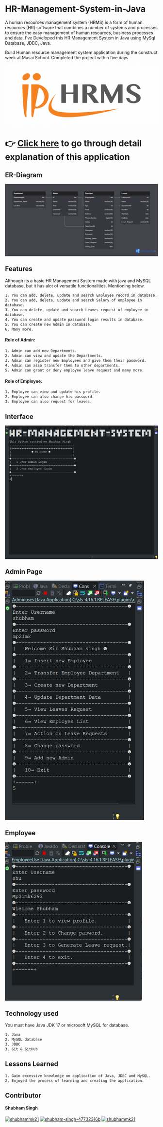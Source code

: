 
# HR-Management-System-in-Java

A human resources management system (HRMS) is a form of human resources (HR) software that combines a number of systems and processes to ensure the easy management of human resources, business processes and data. I've Developed this HR Management System in Java using MySql Database, JDBC, Java.

Build Human resource management system application during the construct week at Masai School. Completed the project within five days

<p><img align="center" src="269-2692712_join-us-human-resource-management-system.png" alt="shubhammk21" /></p>


# 👉 [Click here](https://drive.google.com/file/d/1eK_S9c4zF5nzO5xnkcBE5E0Gzd1vwBGE/view?usp=sharing) to go through detail explanation of this application

ER-Diagram
---------------

<p><img align="center" src="Human_Resource_management_system\Untitled (1).png" alt="shubhammk21" /></p>


Features
---------------------
Although its a basic HR Management System made with java and MySQL database, but it has alot of versatile functionalities. Mentioning below.

    1. You can add, delete, update and search Employee record in database.
    2. You can add, delete, update and search Salary of employee in database.
    3. You can delete, update and search Leaves request of employee in database.
    4. You can create and update password login results in database.
    5. You can create new Admin in database.
    6. Many more.

<h4>Role of Admin:</h4>

    1. Admin can add new Departments.
    2. Admin can view and update the Departments.
    3. Admin can register new Employees and give them their password.
    4. Admin can also transfer them to other departments.
    5. Admin can grant or deny employee leave request and many more.


 <h4>Role of Employee:</h4>
 
    1. Employee can view and update his profile.
    2. Employee can also change his password.
    3. Employee can also request for leaves.

Interface
---------------

<p><img align="center" src="Screenshot (341).png" alt="shubhammk21" /></p>

Admin Page
--------------------

<p><img align="center" src="Screenshot (340).png" alt="shubhammk21" /></p>


Employee
--------------

<p><img align="center" src="Screenshot (343).png" alt="shubhammk21" /></p>


Technology used
-------------------------------

You must have Java JDK 17 or microsoft MySQL
for database.

    1. Java
    2. MySQL database
    3. JDBC
    3. Git & GitHub


Lessons Learned
-----------------------------

    1. Gain excessive knowledge on application of Java, JDBC and MySQL.
    2. Enjoyed the process of learning and creating the application.


Contributor
----------------------------

<h4>Shubham Singh</h4>

<a href="https://twitter.com/shubhammk21" target="blank"><img align="center" src="https://raw.githubusercontent.com/rahuldkjain/github-profile-readme-generator/master/src/images/icons/Social/twitter.svg" alt="shubhammk21" height="30" width="40" /></a>
<a href="https://linkedin.com/in/shubham-singh-47732316b" target="blank"><img align="center" src="https://raw.githubusercontent.com/rahuldkjain/github-profile-readme-generator/master/src/images/icons/Social/linked-in-alt.svg" alt="shubham-singh-47732316b" height="30" width="40" /></a>
<a href="https://www.leetcode.com/shubhammk21" target="blank"><img align="center" src="https://raw.githubusercontent.com/rahuldkjain/github-profile-readme-generator/master/src/images/icons/Social/leet-code.svg" alt="shubhammk21" height="30" width="40" /></a>
</p>

